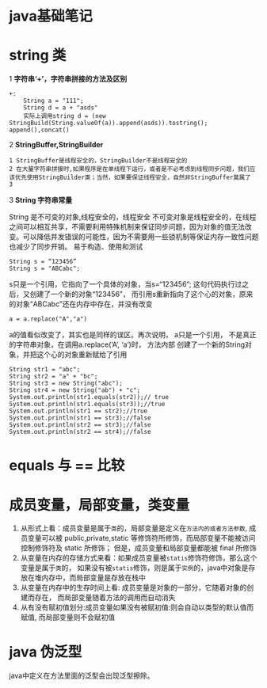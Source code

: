 # java基础笔记
# string 类
1 **字符串‘+’，字符串拼接的方法及区别**
    
    +: 
        String a = "111";
        String d = a + "asds"
        实际上调用string d = (new StringBuild(String.valueOf(a)).append(asds)).tostring();
    append(),concat()

2 **StringBuffer,StringBuilder**
    
    1 StringBuffer是线程安全的，StringBuilder不是线程安全的
    2 在大量字符串拼接时,如果程序是在单线程下运行，或者是不必考虑到线程同步问题，我们应该优先使用StringBuilder类；当然，如果要保证线程安全，自然非StringBuffer莫属了
    3 

3 **String 字符串常量**

String 是不可变的对象,线程安全的，线程安全
不可变对象是线程安全的，在线程之间可以相互共享，不需要利用特殊机制来保证同步问题，因为对象的值无法改变。可以降低并发错误的可能性，因为不需要用一些锁机制等保证内存一致性问题也减少了同步开销。
易于构造、使用和测试

    String s = “123456”
    String s = "ABCabc";
s只是一个引用，它指向了一个具体的对象，当s=“123456”; 
这句代码执行过之后，又创建了一个新的对象“123456”， 
而引用s重新指向了这个心的对象，原来的对象“ABCabc”还在内存中存在，并没有改变
    
    a = a.replace("A","a")
  
a的值看似改变了，其实也是同样的误区。再次说明， a只是一个引用， 
不是真正的字符串对象，在调用a.replace(‘A’, ‘a’)时， 方法内部
创建了一个新的String对象，并把这个心的对象重新赋给了引用

    String str1 = "abc";
    String str2 = "a" + "bc";
    String str3 = new String("abc");
    String str4 = new String("ab") + "c";
    System.out.println(str1.equals(str2));// true
    System.out.println(str1.equals(str3));//true
    System.out.println(str1 == str2);//true
    System.out.println(str1 == str3);//false
    System.out.println(str2 == str3);//false
    System.out.println(str2 == str4);//false

# equals 与 == 比较


# 成员变量，局部变量，类变量
1. 从形式上看：成员变量是属于`类`的，局部变量是定义在`方法内的或者方法参数`,
成员变量可以被 public,private,static 等修饰符所修饰，而局部变量不能被访问控制修饰符及 static 所修饰；
但是，成员变量和局部变量都能被 final 所修饰
2. 从变量在内存的存储方式来看：如果成员变量被`statis`修饰符修饰，那么这个变量是属于`类`的，
如果没有被`statis`修饰，则是属于`实例`的，java中对象是存放在堆内存中，而局部变量是存放在栈中
3. 从变量在内存中的生存时间上看:
成员变量是对象的一部分，它随着对象的创建而存在，
而局部变量随着方法的调用而自动消失
4. 从有没有赋初值划分:成员变量如果没有被赋初值:则会自动以类型的默认值而赋值,
而局部变量则不会赋初值

# java 伪泛型
java中定义在方法里面的泛型会出现泛型擦除。




    